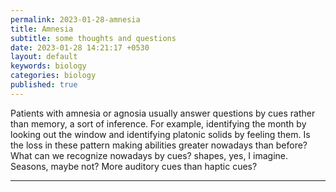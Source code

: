 ```yaml
---
permalink: 2023-01-28-amnesia
title: Amnesia
subtitle: some thoughts and questions
date: 2023-01-28 14:21:17 +0530
layout: default
keywords: biology
categories: biology
published: true
---
```


Patients with amnesia or agnosia usually answer questions by cues rather than memory, a sort of inference. For example, identifying the month by looking out the window and identifying platonic solids by feeling them. Is the loss in these pattern making abilities greater nowadays than before? What can we recognize nowadays by cues? shapes, yes, I imagine. Seasons, maybe not? More auditory cues than haptic cues?

---
